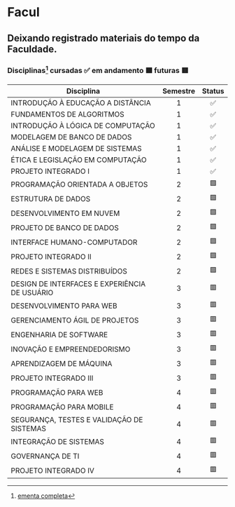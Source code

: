 # Facul

## Deixando registrado materiais do tempo da Faculdade.

### Disciplinas[^1] cursadas ✅ em andamento 🟩 futuras 🟥

|Disciplina|Semestre| Status
|--|--|--|
| INTRODUÇÃO À EDUCAÇÃO A DISTÂNCIA                 | <center>1</center> | <center>✅</center>
| FUNDAMENTOS DE ALGORITMOS                         | <center>1</center> | <center>✅</center>
| INTRODUÇÃO À LÓGICA DE COMPUTAÇÃO                 | <center>1</center> | <center>✅</center>
| MODELAGEM DE BANCO DE DADOS                       | <center>1</center> | <center>✅</center>
| ANÁLISE E MODELAGEM DE SISTEMAS                   | <center>1</center> | <center>✅</center>
| ÉTICA E LEGISLAÇÃO EM COMPUTAÇÃO                  | <center>1</center> | <center>✅</center>
| PROJETO INTEGRADO I                               | <center>1</center> | <center>✅</center>
| PROGRAMAÇÃO ORIENTADA A OBJETOS                   | <center>2</center> | <center>🟩</center>
| ESTRUTURA DE DADOS                                | <center>2</center> | <center>🟩</center>
| DESENVOLVIMENTO EM NUVEM                          | <center>2</center> | <center>🟩</center>
| PROJETO DE BANCO DE DADOS                         | <center>2</center> | <center>🟩</center>
| INTERFACE HUMANO-COMPUTADOR                       | <center>2</center> | <center>🟩</center>
| PROJETO INTEGRADO II                              | <center>2</center> | <center>🟩</center>
| REDES E SISTEMAS DISTRIBUÍDOS                     | <center>2</center> | <center>🟩</center>
| DESIGN DE INTERFACES E EXPERIÊNCIA DE USUÁRIO     | <center>3</center> | <center>🟥</center>
| DESENVOLVIMENTO PARA WEB                          | <center>3</center> | <center>🟥</center>
| GERENCIAMENTO ÁGIL DE PROJETOS                    | <center>3</center> | <center>🟥</center>
| ENGENHARIA DE SOFTWARE                            | <center>3</center> | <center>🟥</center>
| INOVAÇÃO E EMPREENDEDORISMO                       | <center>3</center> | <center>🟥</center>
| APRENDIZAGEM DE MÁQUINA                           | <center>3</center> | <center>🟥</center>
| PROJETO INTEGRADO III                             | <center>3</center> | <center>🟥</center>
| PROGRAMAÇÃO PARA WEB                              | <center>4</center> | <center>🟥</center>
| PROGRAMAÇÃO PARA MOBILE                           | <center>4</center> | <center>🟥</center>
| SEGURANÇA, TESTES E VALIDAÇÃO DE SISTEMAS         | <center>4</center> | <center>🟥</center>
| INTEGRAÇÃO DE SISTEMAS                            | <center>4</center> | <center>🟥</center>
| GOVERNANÇA DE TI                                  | <center>4</center> | <center>🟥</center>
| PROJETO INTEGRADO IV                              | <center>4</center> | <center>🟥</center>

[^1]: [ementa completa](https://www.ufca.edu.br/cursos/graduacao/ads/#accordion-)